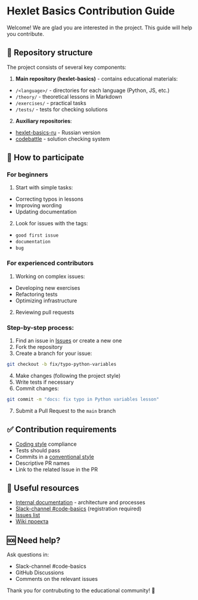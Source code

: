 # Hexlet Basics Contribution Guide

Welcome! We are glad you are interested in the project. This guide will help you contribute.

## 🧩 Repository structure

The project consists of several key components:
1. **Main repository (hexlet-basics)** - contains educational materials:
- `/<language>/` - directories for each language (Python, JS, etc.)
- `/theory/` - theoretical lessons in Markdown
- `/exercises/` - practical tasks
- `/tests/` - tests for checking solutions
2. **Auxiliary repositories**:
- [hexlet-basics-ru](https://github.com/hexlet-basics/hexlet-basics-ru) - Russian version
- [codebattle](https://github.com/hexlet-codebattle) - solution checking system

## 🚀 How to participate

### For beginners
1. Start with simple tasks:
- Correcting typos in lessons
- Improving wording
- Updating documentation
2. Look for issues with the tags:
- `good first issue`
- `documentation`
- `bug`

### For experienced contributors
1. Working on complex issues:
- Developing new exercises
- Refactoring tests
- Optimizing infrastructure
2. Reviewing pull requests

### Step-by-step process:
1. Find an issue in [Issues](https://github.com/hexlet-basics/hexlet-basics/issues) or create a new one
2. Fork the repository
3. Create a branch for your issue:
```bash
git checkout -b fix/typo-python-variables
```
4. Make changes (following the project style)
5. Write tests if necessary
6. Commit changes:
```bash
git commit -m "docs: fix typo in Python variables lesson"
```
7. Submit a Pull Request to the `main` branch

## ✅ Contribution requirements

- [Coding style](https://github.com/hexlet-basics/hexlet-basics/wiki/Style-Guide) compliance
- Tests should pass
- Commits in a [conventional style](https://www.conventionalcommits.org/ru/)
- Descriptive PR names
- Link to the related Issue in the PR

## 🔗 Useful resources

- [Internal documentation](https://bolder-gull-404.notion.site/code-basics-99e0c6274ab94fc1ae2ec2071bb5d260) - architecture and processes
- [Slack-channel #code-basics](https://hexlet-ru.slack.com/archives/C0LN151B4) (registration required)
- [Issues list](https://github.com/hexlet-basics/hexlet-basics/issues)
- [Wiki проекта](https://github.com/hexlet-basics/hexlet-basics/wiki)

## 🆘 Need help?

Ask questions in:

- Slack-channel #code-basics
- GitHub Discussions
- Comments on the relevant issues

Thank you for contrubuting to the educational community! 🎉
